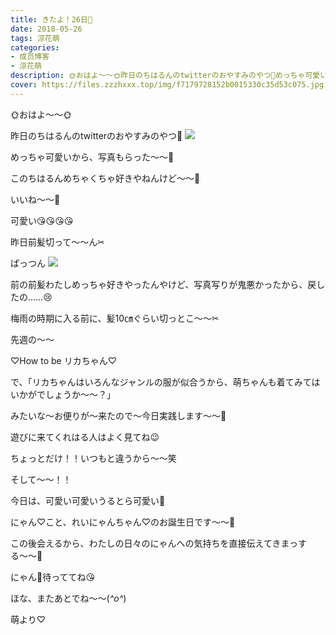 ```yaml
---
title: きたよ！26日🎂
date: 2018-05-26
tags: 涼花萌
categories: 
- 成员博客
- 涼花萌
description: 🌞おはよ〜〜🌞昨日のちはるんのtwitterのおやすみのやつ💓めっちゃ可愛いから、写真もらった〜〜🙈このちはるんめちゃくちゃ好きやねんけど〜〜💓...
cover: https://files.zzzhxxx.top/img/f7179728152b0015330c35d53c075.jpg 
---
```







🌞おはよ〜〜🌞






昨日のちはるんのtwitterのおやすみのやつ💓
![](https://files.zzzhxxx.top/img/f7179728152b0015330c35d53c075.jpg)








めっちゃ可愛いから、写真もらった〜〜🙈





このちはるんめちゃくちゃ好きやねんけど〜〜💓




いいね〜〜💓



可愛い😘😘😘😘













昨日前髪切って〜〜ん✂︎





ぱっつん
![](https://files.zzzhxxx.top/img/f7179728152b0015330c35d53c075-01.jpg)









前の前髪わたしめっちゃ好きやったんやけど、写真写りが鬼悪かったから、戻したの……😢







梅雨の時期に入る前に、髪10㎝ぐらい切っとこ〜〜✂︎


















先週の〜〜



♡How to be リカちゃん♡





で、「リカちゃんはいろんなジャンルの服が似合うから、萌ちゃんも着てみてはいかがでしょうか〜〜？」





みたいな〜お便りが〜来たので〜今日実践します〜〜🤗







遊びに来てくれはる人はよく見てね😉





ちょっとだけ！！いつもと違うから〜〜笑













そして〜〜！！



今日は、可愛い可愛いうるとら可愛い💓



にゃん♡こと、れいにゃんちゃん♡のお誕生日です〜〜🎂




この後会えるから、わたしの日々のにゃんへの気持ちを直接伝えてきまっする〜〜🙈







にゃん💓待っててね😘











ほな、またあとでね〜〜(*^o^*)









萌より♡


